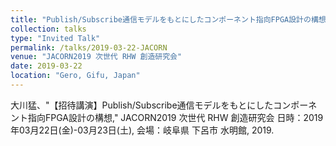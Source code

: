 ```yaml
---
title: "Publish/Subscribe通信モデルをもとにしたコンポーネント指向FPGA設計の構想"
collection: talks
type: "Invited Talk"
permalink: /talks/2019-03-22-JACORN
venue: "JACORN2019 次世代 RHW 創造研究会"
date: 2019-03-22
location: "Gero, Gifu, Japan"
---
```


大川猛、"【招待講演】Publish/Subscribe通信モデルをもとにしたコンポーネント指向FPGA設計の構想," JACORN2019 次世代 RHW 創造研究会
日時：2019年03月22日(金)-03月23日(土), 会場：岐阜県 下呂市 水明館, 2019.
